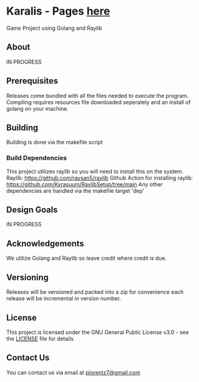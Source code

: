 # Karalis - Pages [here](https://karaalor.github.io/karalis/)
Game Project using Golang and Raylib

## About
IN PROGRESS

## Prerequisites
Releases come bundled with all the files needed to execute the program.
Compiling requires resources file downloaded seperately and an install of golang on your machine.

## Building
Building is done via the makefile script

### Build Dependencies
This project utilizes raylib so you will need to install this on the system.
Raylib: https://github.com/raysan5/raylib
Github Action for installing raylib: https://github.com/Kyrasuum/RaylibSetup/tree/main
Any other dependencies are handled via the makefile target 'dep'

## Design Goals
IN PROGRESS

## Acknowledgements
We utilize Golang and Raylib so leave credit where credit is due.

## Versioning
Releases will be versioned and packed into a zip for convenience each release will be incremental in version number.

## License
This project is licensed under the GNU General Public License v3.0 - see the [LICENSE](LICENSE) file for details

## Contact Us
You can contact us via email at plorentz7@gmail.com

